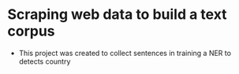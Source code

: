 # Scraping web data to build a text corpus

* This project was created to collect sentences in training a NER to detects country
